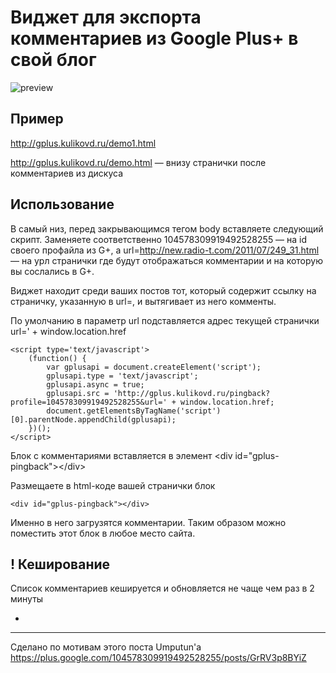 Виджет для экспорта комментариев из Google Plus+ в свой блог
============================================================

![preview](http://gplus.kulikovd.ru/gplus-preview.jpg)

Пример
------

http://gplus.kulikovd.ru/demo1.html

http://gplus.kulikovd.ru/demo.html — внизу странички после комментариев из дискуса


Использование
-------------

В самый низ, перед закрывающимся тегом body вставляете следующий скрипт.
Заменяете соответственно 104578309919492528255 — на id своего профайла из G+, а url=http://new.radio-t.com/2011/07/249_31.html — на урл странички где будут отображаться комментарии и на которую вы сослались в G+.

Виджет находит среди ваших постов тот, который содержит ссылку на страничку, указанную в url=,
и вытягивает из него комменты.

По умолчанию в параметр url подставляется адрес текущей странички url=' + window.location.href


	<script type='text/javascript'>
	    (function() {
	        var gplusapi = document.createElement('script');
	        gplusapi.type = 'text/javascript';
	        gplusapi.async = true;
	        gplusapi.src = 'http://gplus.kulikovd.ru/pingback?profile=104578309919492528255&url=' + window.location.href;
	        document.getElementsByTagName('script')[0].parentNode.appendChild(gplusapi);
	    })();
	</script>
	
Блок с комментариями вставляется в элемент &lt;div id="gplus-pingback"&gt;&lt;/div&gt;

Размещаете в html-коде вашей странички блок 

	<div id="gplus-pingback"></div>

Именно в него загрузятся комментарии. Таким образом можно поместить этот блок в любое место сайта.


! Кеширование
----------

Список комментариев кешируется и обновляется не чаще чем раз в 2 минуты


+
---------

Сделано по мотивам этого поста Umputun'а https://plus.google.com/104578309919492528255/posts/GrRV3p8BYiZ